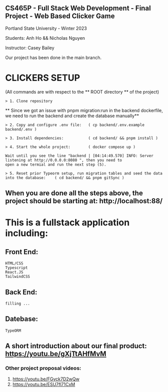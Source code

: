 ## CS465P - Full Stack Web Development - Final Project - Web Based Clicker Game

Portland State University - Winter 2023

Students: Anh Ho && Nicholas Nguyen 

Instructor: Casey Bailey

Our project has been done in the main branch. 

# CLICKERS SETUP
(All commands are with respect to the ** ROOT directory ** of the project)


```
> 1. Clone repository 
```
** Since we got an issue with pnpm migration:run in the backend dockerfile, we need to run the backend and create the database manually** 
```
> 2. Copy and configure .env file:   ( cp backend/.env.example backend/.env )  

> 3. Install dependencies:           ( cd backend/ && pnpm install ) 

> 4. Start the whole project:        ( docker compose up )

Wait until you see the line "backend | [04:14:49.570] INFO: Server listening at http://0.0.0.0:8080 ", then you need to 
open a new termial and run the next step (5).  

> 5. Reset prior Typeorm setup, run migration tables and seed the data into the database:    ( cd backend/ && pnpm gitSync )
```

## When you are done all the steps above, the project should be starting at: http://localhost:88/

# This is a fullstack application including: 
## Front End: 
```
HTML/CSS
Typescript 
React.JS 
TailwindCSS
```
## Back End: 
```
filling ...
```
## Datebase: 
```
TypeORM
```

## A short introduction about our final product: https://youtu.be/gXjTtAHfMvM
### Other project proposal videos: 

1. https://youtu.be/FGvck7D2wQw 
2. https://youtu.be/ESU7fl71CxM

